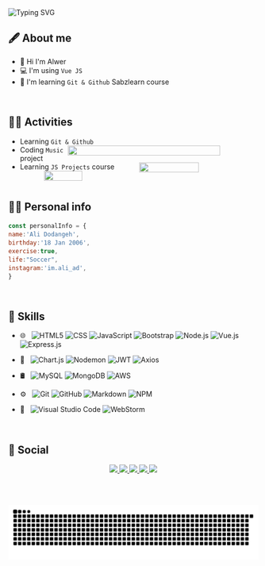 <img src="https://readme-typing-svg.demolab.com?font=Fira+Code&pause=1000&color=00FD91&center=true&vCenter=true&random=false&width=1200&lines=Hi+ I'm+Alwer+%F0%9F%91%8B;I+am++a+Frontend+Developer" alt="Typing SVG" />





<h2> 🖋️ About me</h2>

- 👋 Hi I'm Alwer
- 💻 I'm using  `Vue JS`
- 🏫 I'm learning `Git & Github` Sabzlearn course
<br>
<h2> 👨‍💻 Activities</h2>

-  Learning `Git & Github` <img width="80%" align="right"  height="20px"  src="https://github.com/Ad-alwer/Ad-alwer/assets/66328978/667e8337-9c71-42eb-b637-98c358028c5f">
-  Coding `Music` project <img width="50%" height="20px" align="right" src="https://github.com/Ad-alwer/Ad-alwer/assets/66328978/667e8337-9c71-42eb-b637-98c358028c5f">
 - Learning `JS Projects` course <img width="40%" align="right"  height="20px" src="https://github.com/Ad-alwer/Ad-alwer/assets/66328978/667e8337-9c71-42eb-b637-98c358028c5f">



<br>
<h2> 🙎‍♂️ Personal info</h2>

```Javascript
const personalInfo = {
name:'Ali Dodangeh',
birthday:'18 Jan 2006',
exercise:true,
life:"Soccer",
instagram:'im.ali_ad',
}
```

<br>
<h2> 🔧 Skills</h2>


- 🌐 &nbsp;
  ![HTML5](https://img.shields.io/badge/-HTML5-333333?style=flat&logo=HTML5)
  ![CSS](https://img.shields.io/badge/-CSS-333333?style=flat&logo=CSS3&logoColor=1572B6)
  ![JavaScript](https://img.shields.io/badge/-JavaScript-333333?style=flat&logo=javascript)
  ![Bootstrap](https://img.shields.io/badge/-Bootstrap-333333?style=flat&logo=bootstrap&logoColor=563D7C)
  ![Node.js](https://img.shields.io/badge/-Node.js-333333?style=flat&logo=node.js)
  ![Vue.js](https://img.shields.io/badge/Vue%20JS-2F2F2F?style=flat&logo=vuedotjs&logoColor=4FC08D)
  ![Express.js](https://img.shields.io/badge/Express%20JS-2F2F2F?style=flat&logo=express&logoColor=%2361DAFB)

- 📖 &nbsp;
  ![Chart.js](https://img.shields.io/badge/chart.js-2F2F2F?style=flat&&logo=chart.js&logoColor=F5788D)
  ![Nodemon](https://img.shields.io/badge/Nodemon-2F2F2F?style=flat&&logo=nodemon&logoColor=%BBDEAD)
  ![JWT](https://img.shields.io/badge/JWT-2F2F2F?style=flat&&logo=JSON%20web%20tokens&logoColor=%BBDEAD)
   ![Axios](https://img.shields.io/badge/Axios-2F2F2F?style=flat&&logo=axios&logoColor=darkslateblue)
  
  
- 🛢 &nbsp;
  ![MySQL](https://img.shields.io/badge/-MySQL-333333?style=flat&logo=mysql)
  ![MongoDB](https://img.shields.io/badge/-MongoDB-333333?style=flat&logo=mongodb)
  ![AWS](https://img.shields.io/badge/AWS-2F2F2F?style=flat&&logo=amazon-aws&logoColor=gold)
  
- ⚙️ &nbsp;
  ![Git](https://img.shields.io/badge/-Git-333333?style=flat&logo=git)
  ![GitHub](https://img.shields.io/badge/-GitHub-333333?style=flat&logo=github)
  ![Markdown](https://img.shields.io/badge/-Markdown-333333?style=flat&logo=markdown)
  ![NPM](https://img.shields.io/badge/NPM-2F2F2F?style=flat&&logo=npm&logoColor=red)
  
- 🔧 &nbsp;
  ![Visual Studio Code](https://img.shields.io/badge/-Visual%20Studio%20Code-333333?style=flat&logo=visual-studio-code&logoColor=007ACC)
  ![WebStorm](https://img.shields.io/badge/Webstorm-2F2F2F?style=flat&&logo=webstorm&logoColor=skyblue)
<br />

<h2> 📱 Social</h2>
 <p align="center">
  <a href="https://yun.ir/Alwer-Instagram">
    <img src="https://github.com/Ad-alwer/Ad-alwer/assets/66328978/7af4e928-388c-4308-a442-396dd869a620">
  </a>
   <a href="https://yun.ir/Alwer-Linkdin">
    <img src="https://github.com/Ad-alwer/Ad-alwer/assets/66328978/48af5164-6c0d-42c1-b471-5569e19cba95">
  </a>
    <a href="https://yun.ir/Alwer-Telegram">
    <img src="https://github.com/Ad-alwer/Ad-alwer/assets/66328978/2a154247-d8cb-4cd8-972b-855ac728dc13">
  </a>
  <a href="https://yun.ir/Alwer-Codepen">
    <img src="https://github.com/Ad-alwer/Ad-alwer/assets/66328978/c30ad1cd-fa2f-4109-b60d-325cbc8bebd7">
  </a>
    <a href="https://yun.ir/Alwer-Youtube">
    <img src="https://github.com/Ad-alwer/Ad-alwer/assets/66328978/e71ad198-a724-4d22-8710-679067734061">
  </a>
</p> 

<br>
<br>
<p align="center">
 <img align="center" src="https://raw.githubusercontent.com/imrrobat/imrrobat/d1b244e170d2b75fdda3efd499eaaf163f7a617c/images/github-contribution-grid-snake.svg" />
</p>







